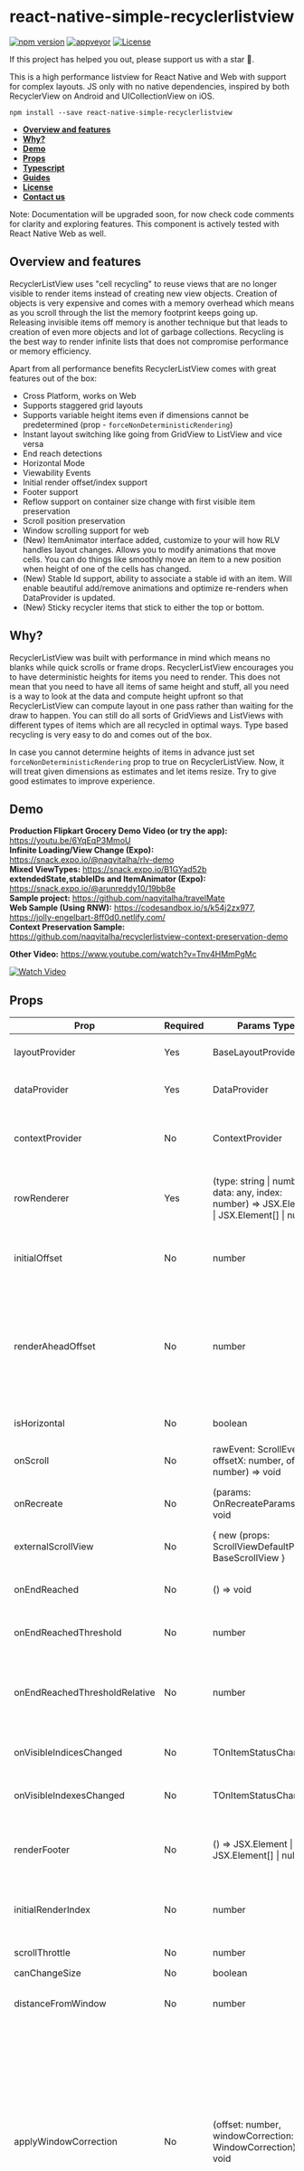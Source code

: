 # react-native-simple-recyclerlistview

[![npm version](https://img.shields.io/npm/v/react-native-simple-recyclerlistview.svg)](https://www.npmjs.com/package/react-native-simple-recyclerlistview)
[![appveyor](https://ci.appveyor.com/api/projects/status/uwnp3r49127esj7k/branch/master?svg=true)](https://ci.appveyor.com/project/abhi3691/react-native-simple-recyclerlistview)
[![License](https://img.shields.io/badge/License-Apache%202.0-brightgreen.svg)](https://opensource.org/licenses/Apache-2.0)

If this project has helped you out, please support us with a star :star2:.

This is a high performance listview for React Native and Web with support for complex layouts. JS only with no native dependencies, inspired by both RecyclerView on Android
and UICollectionView on iOS.

`npm install --save react-native-simple-recyclerlistview`

- **[Overview and features](#overview-and-features)**
- **[Why?](#why)**
- **[Demo](#demo)**
- **[Props](#props)**
- **[Typescript](#typescript)**
- **[Guides](#guides)**
- **[License](#license)**
- **[Contact us](#contact-us)**

Note: Documentation will be upgraded soon, for now check code comments for clarity and exploring features. This component is actively tested with React Native Web as well.

## Overview and features

RecyclerListView uses "cell recycling" to reuse views that are no longer visible to render items instead of creating new view objects. Creation of objects
is very expensive and comes with a memory overhead which means as you scroll through the list the memory footprint keeps going up. Releasing invisible items off
memory is another technique but that leads to creation of even more objects and lot of garbage collections. Recycling is the best way to render infinite lists
that does not compromise performance or memory efficiency.

Apart from all performance benefits RecyclerListView comes with great features out of the box:

- Cross Platform, works on Web
- Supports staggered grid layouts
- Supports variable height items even if dimensions cannot be predetermined (prop - `forceNonDeterministicRendering`)
- Instant layout switching like going from GridView to ListView and vice versa
- End reach detections
- Horizontal Mode
- Viewability Events
- Initial render offset/index support
- Footer support
- Reflow support on container size change with first visible item preservation
- Scroll position preservation
- Window scrolling support for web
- (New) ItemAnimator interface added, customize to your will how RLV handles layout changes. Allows you to modify animations that move cells. You can do things like smoothly move an item to a new position when height of one of the cells has changed.
- (New) Stable Id support, ability to associate a stable id with an item. Will enable beautiful add/remove animations and optimize re-renders when DataProvider is updated.
- (New) Sticky recycler items that stick to either the top or bottom.

## Why?

RecyclerListView was built with performance in mind which means no blanks while quick scrolls or frame drops.
RecyclerListView encourages you to have deterministic heights for items you need to render. This does not mean that you need to have all items of same height and stuff, all you need
is a way to look at the data and compute height upfront so that RecyclerListView can compute layout in one pass rather than waiting for the draw to happen.
You can still do all sorts of GridViews and ListViews with different types of items which are all recycled in optimal ways. Type based recycling is very easy
to do and comes out of the box.

In case you cannot determine heights of items in advance just set `forceNonDeterministicRendering` prop to true on RecyclerListView. Now, it will treat given dimensions as estimates and let items resize. Try to give good estimates to improve experience.

## Demo

**Production Flipkart Grocery Demo Video (or try the app):** https://youtu.be/6YqEqP3MmoU  
**Infinite Loading/View Change (Expo):** https://snack.expo.io/@naqvitalha/rlv-demo  
**Mixed ViewTypes:** https://snack.expo.io/B1GYad52b  
**extendedState,stableIDs and ItemAnimator (Expo):** https://snack.expo.io/@arunreddy10/19bb8e  
**Sample project:** https://github.com/naqvitalha/travelMate  
**Web Sample (Using RNW):** https://codesandbox.io/s/k54j2zx977, https://jolly-engelbart-8ff0d0.netlify.com/  
**Context Preservation Sample:** https://github.com/naqvitalha/recyclerlistview-context-preservation-demo

**Other Video:** https://www.youtube.com/watch?v=Tnv4HMmPgMc

[![Watch Video](https://img.youtube.com/vi/Tnv4HMmPgMc/0.jpg)](https://www.youtube.com/watch?v=Tnv4HMmPgMc)

## Props

| Prop                           | Required | Params Type                                                                                | Description                                                                                                                                                                                                                                                                                                                                                                                                                                                                                                                             |
| ------------------------------ | -------- | ------------------------------------------------------------------------------------------ | --------------------------------------------------------------------------------------------------------------------------------------------------------------------------------------------------------------------------------------------------------------------------------------------------------------------------------------------------------------------------------------------------------------------------------------------------------------------------------------------------------------------------------------- |
| layoutProvider                 | Yes      | BaseLayoutProvider                                                                         | Constructor function that defines the layout (height / width) of each element                                                                                                                                                                                                                                                                                                                                                                                                                                                           |
| dataProvider                   | Yes      | DataProvider                                                                               | Constructor function the defines the data for each element                                                                                                                                                                                                                                                                                                                                                                                                                                                                              |
| contextProvider                | No       | ContextProvider                                                                            | Used to maintain scroll position in case view gets destroyed, which often happens with back navigation                                                                                                                                                                                                                                                                                                                                                                                                                                  |
| rowRenderer                    | Yes      | (type: string \| number, data: any, index: number) => JSX.Element \| JSX.Element[] \| null | Method that returns react component to be rendered. You get the type, data, index and extendedState of the view in the callback                                                                                                                                                                                                                                                                                                                                                                                                         |
| initialOffset                  | No       | number                                                                                     | Initial offset you want to start rendering from; This is very useful if you want to maintain scroll context across pages.                                                                                                                                                                                                                                                                                                                                                                                                               |
| renderAheadOffset              | No       | number                                                                                     | specify how many pixels in advance you want views to be rendered. Increasing this value can help reduce blanks (if any). However, keeping this as low as possible should be the intent. Higher values also increase re-render compute                                                                                                                                                                                                                                                                                                   |
| isHorizontal                   | No       | boolean                                                                                    | If true, the list will operate horizontally rather than vertically                                                                                                                                                                                                                                                                                                                                                                                                                                                                      |
| onScroll                       | No       | rawEvent: ScrollEvent, offsetX: number, offsetY: number) => void                           | On scroll callback function that executes as a user scrolls                                                                                                                                                                                                                                                                                                                                                                                                                                                                             |
| onRecreate                     | No       | (params: OnRecreateParams) => void                                                         | callback function that gets executed when recreating the recycler view from context provider                                                                                                                                                                                                                                                                                                                                                                                                                                            |
| externalScrollView             | No       | { new (props: ScrollViewDefaultProps): BaseScrollView }                                    | Use this to pass your on implementation of BaseScrollView                                                                                                                                                                                                                                                                                                                                                                                                                                                                               |
| onEndReached                   | No       | () => void                                                                                 | Callback function executed when the end of the view is hit (minus onEndThreshold if defined)                                                                                                                                                                                                                                                                                                                                                                                                                                            |
| onEndReachedThreshold          | No       | number                                                                                     | Specify how many pixels in advance for the onEndReached callback                                                                                                                                                                                                                                                                                                                                                                                                                                                                        |
| onEndReachedThresholdRelative  | No       | number                                                                                     | Specify how far from the end (in units of visible length of the list) the bottom edge of the list must be from the end of the content to trigger the onEndReached callback                                                                                                                                                                                                                                                                                                                                                              |
| onVisibleIndicesChanged        | No       | TOnItemStatusChanged                                                                       | Provides visible index; helpful in sending impression events                                                                                                                                                                                                                                                                                                                                                                                                                                                                            |
| onVisibleIndexesChanged        | No       | TOnItemStatusChanged                                                                       | (Deprecated in 2.0 beta) Provides visible index; helpful in sending impression events                                                                                                                                                                                                                                                                                                                                                                                                                                                   |
| renderFooter                   | No       | () => JSX.Element \| JSX.Element[] \| null                                                 | Provide this method if you want to render a footer. Helpful in showing a loader while doing incremental loads                                                                                                                                                                                                                                                                                                                                                                                                                           |
| initialRenderIndex             | No       | number                                                                                     | Specify the initial item index you want rendering to start from. Preferred over initialOffset if both specified                                                                                                                                                                                                                                                                                                                                                                                                                         |
| scrollThrottle                 | No       | number                                                                                     | iOS only; Scroll throttle duration                                                                                                                                                                                                                                                                                                                                                                                                                                                                                                      |
| canChangeSize                  | No       | boolean                                                                                    | Specify if size can change                                                                                                                                                                                                                                                                                                                                                                                                                                                                                                              |
| distanceFromWindow             | No       | number                                                                                     | **(Depricated)** Use `applyWindowCorrection()` API with `windowShift`. **[Usage?](#applywindowcorrection-usage)**                                                                                                                                                                                                                                                                                                                                                                                                                       |
| applyWindowCorrection          | No       | (offset: number, windowCorrection: WindowCorrection) => void                               | (Enhancement/replacement to `distanceFromWindow` API) Allows updation of the visible windowBounds to based on correctional values passed. User can specify **windowShift**; in case entire RecyclerListWindow needs to shift down/up, **startCorrection**; in case when top window bound needs to be shifted for e.x. top window bound to be shifted down is a content overlapping the top edge of RecyclerListView, **endCorrection**: to alter bottom window bound for a similar use-case. **[Usage?](#applywindowcorrection-usage)** |
| useWindowScroll                | No       | boolean                                                                                    | Web only; Layout Elements in window instead of a scrollable div                                                                                                                                                                                                                                                                                                                                                                                                                                                                         |
| disableRecycling               | No       | boolean                                                                                    | Turns off recycling                                                                                                                                                                                                                                                                                                                                                                                                                                                                                                                     |
| forceNonDeterministicRendering | No       | boolean                                                                                    | Default is false; if enabled dimensions provided in layout provider will not be strictly enforced. Use this if item dimensions cannot be accurately determined                                                                                                                                                                                                                                                                                                                                                                          |
| extendedState                  | No       | object                                                                                     | In some cases the data passed at row level may not contain all the info that the item depends upon, you can keep all other info outside and pass it down via this prop. Changing this object will cause everything to re-render. Make sure you don't change it often to ensure performance. Re-renders are heavy.                                                                                                                                                                                                                       |
| itemAnimator                   | No       | ItemAnimator                                                                               | Enables animating RecyclerListView item cells (shift, add, remove, etc)                                                                                                                                                                                                                                                                                                                                                                                                                                                                 |
| style                          | No       | object                                                                                     | To pass down style to inner ScrollView                                                                                                                                                                                                                                                                                                                                                                                                                                                                                                  |
| scrollViewProps                | No       | object                                                                                     | For all props that need to be proxied to inner/external scrollview. Put them in an object and they'll be spread and passed down.                                                                                                                                                                                                                                                                                                                                                                                                        |
| layoutSize                     | No       | Dimension                                                                                  | Will prevent the initial empty render required to compute the size of the listview and use these dimensions to render list items in the first render itself. This is useful for cases such as server side rendering. The prop canChangeSize has to be set to true if the size can be changed after rendering. Note that this is not the scroll view size and is used solely for layouting.                                                                                                                                              |
| onItemLayout                   | No       | number                                                                                     | A callback function that is executed when an item of the recyclerListView (at an index) has been layout. This can also be used as a proxy to itemsRendered kind of callbacks.                                                                                                                                                                                                                                                                                                                                                           |
| windowCorrectionConfig         | No       | object                                                                                     | Used to specify is window correction config and whether it should be applied to some scroll events                                                                                                                                                                                                                                                                                                                                                                                                                                      |

For full feature set have a look at prop definitions of [RecyclerListView](https://github.com/Flipkart/recyclerlistview/blob/21049cc89ad606ec9fe8ea045dc73732ff29eac9/src/core/RecyclerListView.tsx#L540-L634)
(bottom of the file). All `ScrollView` features like `RefreshControl` also work out of the box.

### applyWindowCorrection usage

`applyWindowCorrection` is used to alter the visible window bounds of the RecyclerListView dynamically. The windowCorrection of RecyclerListView along with the current scroll offset are exposed to the user. The `windowCorrection` object consists of 3 numeric values:

- `windowShift` - Direct replacement of `distanceFromWindow` parameter. Window shift is the offset value by which the RecyclerListView as a whole is displaced within the StickyContainer, use this param to specify how far away the first list item is from window top. This value corrects the scroll offsets for StickyObjects as well as RecyclerListView.
- `startCorrection` - startCorrection is used to specify the shift in the top visible window bound, with which user can receive the correct Sticky header instance even when an external factor like CoordinatorLayout toolbar.
- `endCorrection` - endCorrection is used to specify the shift in the bottom visible window bound, with which user can receive correct Sticky Footer instance when an external factor like bottom app bar is changing the visible view bound.

As seen in the example below

![Alt Text](/docs/images/getWindowCorrection_demo.gif)

## Typescript

Typescript works out of the box. The only execption is with the inherited Scrollview props. In order for Typescript to work with inherited Scrollview props, you must place said inherited Scrollview props within the scrollViewProps prop.

```javascript
import * as React from 'react';

import { StyleSheet, Dimensions, SafeAreaView, Alert } from 'react-native';
import {
  DataProvider,
  SimpleRecycler,
} from 'react-native-simple-recyclerlistview';
import SingleItem from './SingleItem';
import { Data } from './Data';

const dimensions = Dimensions.get('window');
export default function App() {
  const recyclerRef = React.useRef < SimpleRecycler > null;

  React.useEffect(() => {
    loadData();
  }, []);

  const loadData = () => {
    recyclerRef.current?.loadDataFromApi(Data);
  };

  const updateSelection = React.useCallback((index: number) => {
    const dataList = recyclerRef?.current?.state.dataList;
    const oldData: any = Object.assign([], dataList);
    oldData[index].item.isSelected = !oldData[index].item.isSelected;
    recyclerRef?.current?.setState({
      dataList: oldData,
      list: new DataProvider((r1, r2) => r1 !== r2).cloneWithRows(
        recyclerRef?.current?.state.dataList
      ),
    });
  }, []);

  const deleteItem = React.useCallback((index: number) => {
    Alert.alert('Delete', 'Do you want to Delete ', [
      {
        text: 'Cancel',
        style: 'cancel',
      },
      {
        text: 'OK',
        onPress: () => {
          recyclerRef?.current?.SpliceData(index);
        },
      },
    ]);
  }, []);

  return (
    <SafeAreaView style={styles.container}>
      <SimpleRecycler
        emptyText="No Data Found"
        height={dimensions.height}
        width={dimensions.width}
        rowRenderer={(type, data, index, extendedState) => {
          return (
            <SingleItem
              item={data?.item}
              index={index}
              updateSelection={updateSelection}
              deleteItem={deleteItem}
            />
          );
        }}
        ref={recyclerRef}
        emptyTextStyle={{
          fontSize: 12,
          color: 'gray',
        }}
      />
    </SafeAreaView>
  );
}

const styles = StyleSheet.create({
  container: {
    flex: 1,
    alignItems: 'center',
    justifyContent: 'center',
    backgroundColor: '#d2d2d2',
  },
  box: {
    width: 60,
    height: 60,
    marginVertical: 20,
  },
});
```

## Guides

<!-- - **[Sample Code](https://github.com/Flipkart/recyclerlistview/tree/master/docs/guides/samplecode)**
- **[Performance](https://github.com/Flipkart/recyclerlistview/tree/master/docs/guides/performance)**
- **[Sticky Guide](https://github.com/Flipkart/recyclerlistview/tree/master/docs/guides/sticky)**
- **Web Support:** Works with React Native Web out of the box. For use with ReactJS start importing from `recyclerlistview/web` e.g., `import { RecyclerListView } from "recyclerlistview/web"`. Use aliases if you want to preserve import path. Only platform specific code is part of the build so, no unnecessary code will ship with your app.
- **Polyfills Needed:** `requestAnimationFrame`, `ResizeObserver` -->

## License

<!-- **[Apache v2.0](https://github.com/Flipkart/recyclerlistview/blob/master/LICENSE.md)** -->

## Contact Us

<!--
Please open issues for any bugs that you encounter. You can reach out to me on twitter [@naqvitalha](https://www.twitter.com/naqvitalha) or, write to cross-platform@flipkart.com for any questions that
you might have. -->
